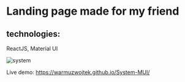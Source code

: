 # Landing page made for my friend

## technologies:
ReactJS,
Material UI

![system](https://user-images.githubusercontent.com/65849475/119112777-bef13580-ba24-11eb-8824-93fa51e0f522.jpg)

Live demo: https://warmuzwojtek.github.io/System-MUI/





